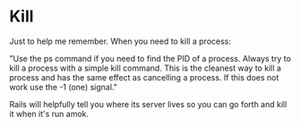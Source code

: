 # Kill

Just to help me remember. When you need to kill a process:

"Use the ps command if you need to find the PID of a process. Always try to kill a process with a simple kill command. This is the cleanest way to kill a process and has the same effect as cancelling a process. If this does not work use the -1 (one) signal."

Rails will helpfully tell you where its server lives so you can go forth and kill it when it's run amok.

